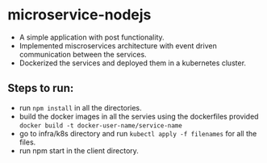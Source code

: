 # microservice-nodejs

* A simple application with post functionality.
* Implemented miscroservices architecture with event driven communication between the services.
* Dockerized the services and deployed them in a kubernetes cluster.


## Steps to run:

* run ```npm install``` in all the directories.
* build the docker images in all the servies using the dockerfiles provided ```docker build -t docker-user-name/service-name```
* go to infra/k8s directory and run ```kubectl apply -f filenames``` for all the files.
* run npm start in the client directory.
